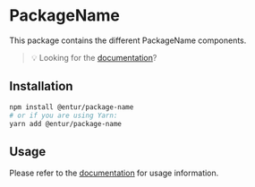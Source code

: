 # PackageName

This package contains the different PackageName components.

> 💡 Looking for the [documentation](https://design.entur.org/komponenter/)?

## Installation

```sh
npm install @entur/package-name
# or if you are using Yarn:
yarn add @entur/package-name
```

## Usage

Please refer to the [documentation](https://design.entur.org/komponenter/) for usage information.
